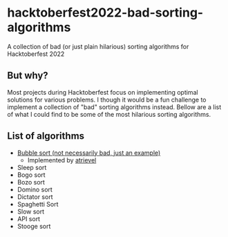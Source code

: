 # hacktoberfest2022-bad-sorting-algorithms
A collection of bad (or just plain hilarious) sorting algorithms for Hacktoberfest 2022

## But why?
Most projects during Hacktoberfest focus on implementing optimal solutions for various problems. I though it would be a fun challenge to implement a collection of "bad" sorting algorithms instead. Bellow are a list of what I could find to be some of the most hilarious sorting algorithms.

## List of algorithms
* [Bubble sort (not necessarily bad, just an example)](https://github.com/atrievel/hacktoberfest2022-bad-sorting-algorithms/blob/main/src/algorithms/bubble-sort.ts)
  * Implemented by [atrievel](https://github.com/atrievel)
* Sleep sort
* Bogo sort
* Bozo sort
* Domino sort
* Dictator sort
* Spaghetti Sort
* Slow sort
* API sort
* Stooge sort
